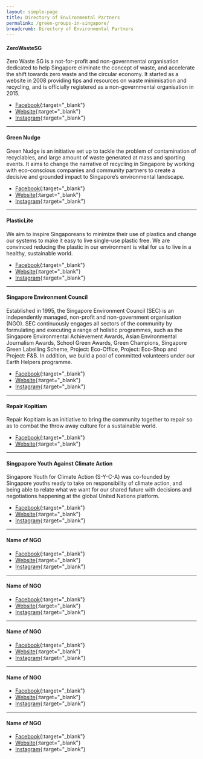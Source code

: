 ```yaml
---
layout: simple-page
title: Directory of Environmental Partners
permalink: /green-groups-in-singapore/
breadcrumb: Directory of Environmental Partners
---
```


#### ZeroWasteSG

Zero Waste SG is a not-for-profit and non-governmental organisation dedicated to help Singapore eliminate the concept of waste, and accelerate the shift towards zero waste and the circular economy. It started as a website in 2008 providing tips and resources on waste minimisation and recycling, and is officially registered as a non-governmental organisation in 2015.
* [Facebook](https://www.facebook.com/zerowastesg/){:target="_blank"} 
* [Website](http://www.zerowastesg.com){:target="_blank"} 
* [Instagram](https://www.instagram.com/zerowastesingapore){:target="_blank"} 

***************

#### Green Nudge

Green Nudge is an initiative set up to tackle the problem of contamination of recyclables, and large amount of waste generated at mass and sporting events. It aims to change the narrative of recycling in Singapore by working with eco-conscious companies and community partners to create a decisive and grounded impact to Singapore’s environmental landscape.
* [Facebook](https://www.facebook.com/greennudgesg/){:target="_blank"} 
* [Website](https://greennudge.sg/){:target="_blank"} 
* [Instagram](https://www.instagram.com/greennudgesg/){:target="_blank"} 

***************

#### PlasticLite

We aim to inspire Singaporeans to minimize their use of plastics and change our systems to make it easy to live single-use plastic free. We are convinced reducing the plastic in our environment is vital for us to live in a healthy, sustainable world.
* [Facebook](https://www.facebook.com/pg/SayNoToPlasticsSG){:target="_blank"} 
* [Website](http://plasticlite.sg){:target="_blank"} 
* [Instagram](https://www.instagram.com/plasticlitesg/){:target="_blank"} 

***************

#### Singapore Environment Council

Established in 1995, the Singapore Environment Council (SEC) is an independently managed, non-profit and non-government organisation (NGO). SEC continuously engages all sectors of the community by formulating and executing a range of holistic programmes, such as the Singapore Environmental Achievement Awards, Asian Environmental Journalism Awards, School Green Awards, Green Champions, Singapore Green Labelling Scheme, Project: Eco-Office, Project: Eco-Shop and Project: F&B. In addition, we build a pool of committed volunteers under our Earth Helpers programme.
* [Facebook](https://www.facebook.com/SingaporeEnvironmentCouncil/){:target="_blank"} 
* [Website](http://www.sec.org.sg/web/){:target="_blank"} 
* [Instagram](https://www.instagram.com/secsingapore){:target="_blank"} 

***************

#### Repair Kopitiam

Repair Kopitiam is an initiative to bring the community together to repair so as to combat the throw away culture for a sustainable world.

* [Facebook](https://www.facebook.com/repairkopitiam/){:target="_blank"} 
* [Website](http://repairkopitiam.sg){:target="_blank"} 


***************

#### Singpapore Youth Against Climate Action

Singapore Youth for Climate Action (S-Y-C-A) was co-founded by Singapore youths ready to take on responsibility of climate action, and being able to relate what we want for our shared future with decisions and negotiations happening at the global United Nations platform. 
* [Facebook](https://www.facebook.com/sgyouthclimateaction/){:target="_blank"} 
* [Website](https://sgyouthforclimateaction.com/){:target="_blank"} 
* [Instagram](#){:target="_blank"} 


***************

#### Name of NGO

* [Facebook](){:target="_blank"} 
* [Website](){:target="_blank"} 
* [Instagram](){:target="_blank"} 

***************

#### Name of NGO

* [Facebook](){:target="_blank"} 
* [Website](){:target="_blank"} 
* [Instagram](){:target="_blank"} 

***************

#### Name of NGO

* [Facebook](){:target="_blank"} 
* [Website](){:target="_blank"} 
* [Instagram](){:target="_blank"} 

***************

#### Name of NGO

* [Facebook](){:target="_blank"} 
* [Website](){:target="_blank"} 
* [Instagram](){:target="_blank"} 

***************


#### Name of NGO

* [Facebook](){:target="_blank"} 
* [Website](){:target="_blank"} 
* [Instagram](){:target="_blank"} 


